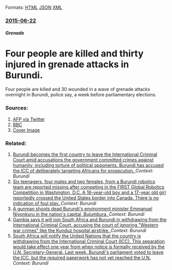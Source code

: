 
Formats: [HTML](/news/2015/06/22/four-people-are-killed-and-thirty-injured-in-grenade-attacks-in-burundi.html)  [JSON](/news/2015/06/22/four-people-are-killed-and-thirty-injured-in-grenade-attacks-in-burundi.json)  [XML](/news/2015/06/22/four-people-are-killed-and-thirty-injured-in-grenade-attacks-in-burundi.xml)  

### [2015-06-22](/news/2015/06/22/index.md)

##### Grenade
# Four people are killed and thirty injured in grenade attacks in Burundi. 

Four people are killed and 30 wounded in a wave of grenade attacks overnight in Burundi, police say, a week before parliamentary elections.


### Sources:

1. [AFP via Twitter](https://twitter.com/AFP/status/612891773128544256)
2. [BBC](http://www.bbc.com/news/world-africa-33223688)
2. [Cover Image](https://ichef-1.bbci.co.uk/news/1024/cpsprodpb/13310/production/_83780687_83780686.jpg)

### Related:

1. [Burundi becomes the first country to leave the International Criminal Court amid accusations the government committed crimes against humanity, including torture of political opponents. Burundi has accused the ICC of deliberately targeting Africans for prosecution. ](/news/2017/10/27/burundi-becomes-the-first-country-to-leave-the-international-criminal-court-amid-accusations-the-government-committed-crimes-against-humanit.md) _Context: Burundi_
2. [Six teenagers, four males and two females, from a Burundi robotics team are reported missing after competing in the FIRST Global Robotics Competition in Washington, D.C. A 16-year-old boy and a 17-year old girl reportedly crossed the United States border into Canada. There is no indication of foul play. ](/news/2017/07/20/six-teenagers-four-males-and-two-females-from-a-burundi-robotics-team-are-reported-missing-after-competing-in-the-first-global-robotics-co.md) _Context: Burundi_
3. [A gunman shoots dead Burundi's environment minister Emmanuel Niyonkuru in the nation's capital, Bujumbura. ](/news/2017/01/1/a-gunman-shoots-dead-burundi-s-environment-minister-emmanuel-niyonkuru-in-the-nation-s-capital-bujumbura.md) _Context: Burundi_
4. [Gambia says it will join South Africa and Burundi in withdrawing from the International Criminal Court, accusing the court of ignoring "Western war crimes" like the Kunduz hospital airstrike. ](/news/2016/10/26/gambia-says-it-will-join-south-africa-and-burundi-in-withdrawing-from-the-international-criminal-court-accusing-the-court-of-ignoring-west.md) _Context: Burundi_
5. [South Africa will notify the United Nations that the country is withdrawing from the International Criminal Court (ICC). This separation would take effect one year from when notice is formally received by the U.N. Secretary-General. Last week, Burundi's parliament voted to leave the ICC, but the required paperwork has not yet reached the U.N. ](/news/2016/10/20/south-africa-will-notify-the-united-nations-that-the-country-is-withdrawing-from-the-international-criminal-court-icc-this-separation-wou.md) _Context: Burundi_
